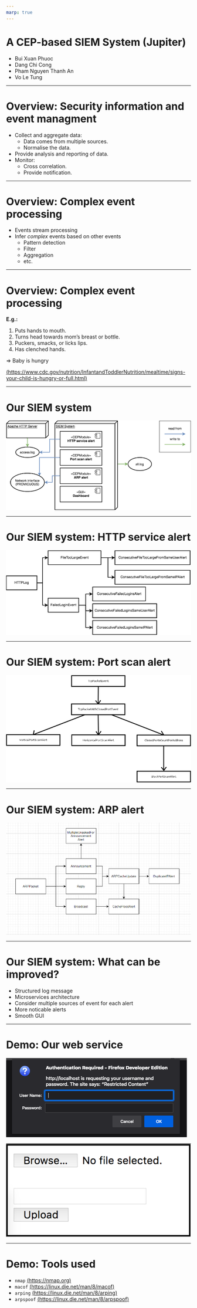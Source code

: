 ```yaml
---
marp: true
---
```


# A CEP-based SIEM System (Jupiter)

+ Bui Xuan Phuoc
+ Dang Chi Cong
+ Pham Nguyen Thanh An
+ Vo Le Tung

---

# Overview: Security information and event managment

+ Collect and aggregate data:
    + Data comes from multiple sources.
    + Normalise the data.
+ Provide analysis and reporting of data.
+ Monitor:
    + Cross correlation.
    + Provide notification.

---

# Overview: Complex event processing

+ Events stream processing
+ Infer *complex* events based on other events
    + Pattern detection
    + Filter
    + Aggregation
    + etc.

---

# Overview: Complex event processing

**E.g.:**

1. Puts hands to mouth.
2. Turns head towards mom’s breast or bottle.
3. Puckers, smacks, or licks lips.
3. Has clenched hands.

=> Baby is hungry

[(https://www.cdc.gov/nutrition/InfantandToddlerNutrition/mealtime/signs-your-child-is-hungry-or-full.html)](https://www.cdc.gov/nutrition/InfantandToddlerNutrition/mealtime/signs-your-child-is-hungry-or-full.html)

---

# Our SIEM system

![](images/SIEMArchitecture.png)

---

# Our SIEM system: HTTP service alert

![](images/HTTPHierarchy.png)

---

# Our SIEM system: Port scan alert

![](images/PortScanHierarchy.png)

---

# Our SIEM system: ARP alert

![](images/ARPEventHierarchy.png)

---

# Our SIEM system: What can be improved?

+ Structured log message
+ Microservices architecture
+ Consider multiple sources of event for each alert
+ More noticable alerts
+ Smooth GUI

---

# Demo: Our web service

![](images/HTTPServiceLogin.png)

![](images/HTTPServiceForm.png)

---

# Demo: Tools used

+ `nmap` [(https://nmap.org)](https://nmap.org)
+ `macof` [(https://linux.die.net/man/8/macof)](https://linux.die.net/man/8/macof)
+ `arping` [(https://linux.die.net/man/8/arping)](https://linux.die.net/man/8/arping)
+ `arpspoof` [(https://linux.die.net/man/8/arpspoof)](https://linux.die.net/man/8/arpspoof)